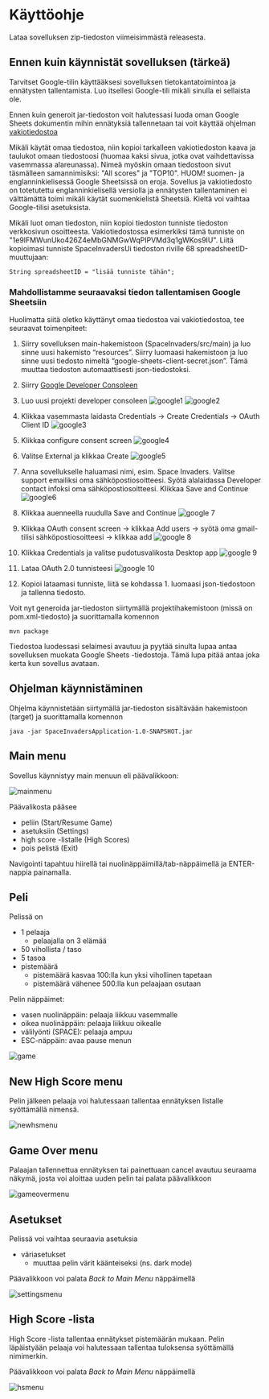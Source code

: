 # Käyttöohje

Lataa sovelluksen zip-tiedoston viimeisimmästä releasesta.

## Ennen kuin käynnistät sovelluksen (tärkeä)

Tarvitset Google-tilin käyttääksesi sovelluksen tietokantatoimintoa ja ennätysten tallentamista. Luo itsellesi Google-tili mikäli sinulla ei sellaista ole.

Ennen kuin generoit jar-tiedoston voit halutessasi luoda oman Google Sheets dokumentin mihin ennätyksiä tallennetaan tai voit käyttää ohjelman [vakiotiedostoa](https://docs.google.com/spreadsheets/d/1e9IFMWunUko426Z4eMbGNMGwWqPIPVMd3q1gWKos9IU/edit#gid=0)

Mikäli käytät omaa tiedostoa, niin kopioi tarkalleen vakiotiedoston kaava ja taulukot omaan tiedostoosi (huomaa kaksi sivua, jotka ovat vaihdettavissa vasemmassa alareunassa). Nimeä myöskin omaan tiedostoon sivut täsmälleen samannimisiksi: "All scores" ja "TOP10". HUOM! suomen- ja englanninkielisessä Google Sheetsissä on eroja. Sovellus ja vakiotiedosto on totetutettu englanninkielisellä versiolla ja ennätysten tallentaminen ei välttämättä toimi mikäli käytät suomenkielistä Sheetsiä. Kieltä voi vaihtaa Google-tilisi asetuksista.

Mikäli luot oman tiedoston, niin kopioi tiedoston tunniste tiedoston verkkosivun osoitteesta. Vakiotiedostossa esimerkiksi tämä tunniste on "1e9IFMWunUko426Z4eMbGNMGwWqPIPVMd3q1gWKos9IU". Liitä kopioimasi tunniste SpaceInvadersUi tiedoston riville 68 spreadsheetID-muuttujaan:

```
String spreadsheetID = "lisää tunniste tähän";
```

### Mahdollistamme seuraavaksi tiedon tallentamisen Google Sheetsiin

Huolimatta siitä oletko käyttänyt omaa tiedostoa vai vakiotiedostoa, tee seuraavat toimenpiteet:

1. Siirry sovelluksen main-hakemistoon (SpaceInvaders/src/main) ja luo sinne uusi hakemisto “resources”. Siirry luomaasi hakemistoon ja luo sinne uusi tiedosto nimeltä “google-sheets-client-secret.json”. Tämä muuttaa tiedoston automaattisesti json-tiedostoksi.

2. Siirry [Google Developer Consoleen](https://console.cloud.google.com/home/)

3. Luo uusi projekti developer consoleen
![google1](https://user-images.githubusercontent.com/46067482/118406321-3a995e00-b684-11eb-829b-be74adb9897d.png)
![google2](https://user-images.githubusercontent.com/46067482/118406333-50a71e80-b684-11eb-975a-c635eb847050.png)

4. Klikkaa vasemmasta laidasta Credentials -> Create Credentials -> OAuth Client ID
![google3](https://user-images.githubusercontent.com/46067482/118406342-5e5ca400-b684-11eb-9afc-08bc778b8ab5.png)

5. Klikkaa configure consent screen
![google4](https://user-images.githubusercontent.com/46067482/118406379-83511700-b684-11eb-8c76-c0ace5e3aac1.png)

6. Valitse External ja klikkaa Create
![google5](https://user-images.githubusercontent.com/46067482/118406399-9663e700-b684-11eb-80bf-33c4ff6149a4.png)

7. Anna sovellukselle haluamasi nimi, esim. Space Invaders. Valitse support emailiksi oma sähköpostiosoitteesi. Syötä alalaidassa Developer contact infoksi oma sähköpostiosoitteesi. Klikkaa Save and Continue
![google6](https://user-images.githubusercontent.com/46067482/118406408-a54a9980-b684-11eb-824a-d9bad95d2ec9.png)

8. Klikkaa auenneella ruudulla Save and Continue
![google 7](https://user-images.githubusercontent.com/46067482/118406442-ce6b2a00-b684-11eb-8f67-08f02cc8d618.png)

9. Klikkaa OAuth consent screen -> klikkaa Add users -> syötä oma gmail-tilisi sähköpostiosoitteesi -> klikkaa add
![google 8](https://user-images.githubusercontent.com/46067482/118406524-f9557e00-b684-11eb-83e9-ac4bbb27a275.png)

10. Klikkaa Credentials ja valitse pudotusvalikosta Desktop app
![google 9](https://user-images.githubusercontent.com/46067482/118406626-3cafec80-b685-11eb-9bb1-8b80eac04dfa.png)

11. Lataa OAuth 2.0 tunnisteesi
![google 10](https://user-images.githubusercontent.com/46067482/118406638-4cc7cc00-b685-11eb-82a5-738745f45816.png)

12. Kopioi lataamasi tunniste, liitä se kohdassa 1. luomaasi json-tiedostoon ja tallenna tiedosto.

Voit nyt generoida jar-tiedoston siirtymällä projektihakemistoon (missä on pom.xml-tiedosto) ja suorittamalla komennon

```
mvn package
```
Tiedostoa luodessasi selaimesi avautuu ja pyytää sinulta lupaa antaa sovelluksen muokata Google Sheets -tiedostoja. Tämä lupa pitää antaa joka kerta kun sovellus avataan.


## Ohjelman käynnistäminen

Ohjelma käynnistetään siirtymällä jar-tiedoston sisältävään hakemistoon (target) ja suorittamalla komennon

```
java -jar SpaceInvadersApplication-1.0-SNAPSHOT.jar
```

## Main menu

Sovellus käynnistyy main menuun eli päävalikkoon:

![mainmenu](https://user-images.githubusercontent.com/46067482/118407039-6f5ae480-b687-11eb-9e3a-d299558d43ad.png)

Päävalikosta pääsee
- peliin (Start/Resume Game)
- asetuksiin (Settings)
- high score -listalle (High Scores)
- pois pelistä (Exit)

Navigointi tapahtuu hiirellä tai nuolinäppäimillä/tab-näppäimellä ja ENTER-nappia painamalla.

## Peli

Pelissä on
- 1 pelaaja
  - pelaajalla on 3 elämää
- 50 vihollista / taso
- 5 tasoa
- pistemäärä
  - pistemäärä kasvaa 100:lla kun yksi vihollinen tapetaan 
  - pistemäärä vähenee 500:lla kun pelaajaan osutaan

Pelin näppäimet:
- vasen nuolinäppäin: pelaaja liikkuu vasemmalle
- oikea nuolinäppäin: pelaaja liikkuu oikealle 
- välilyönti (SPACE): pelaaja ampuu
- ESC-näppäin: avaa pause menun

![game](https://user-images.githubusercontent.com/46067482/118407078-aaf5ae80-b687-11eb-9343-d816b913988e.png)

## New High Score menu
Pelin jälkeen pelaaja voi halutessaan tallentaa ennätyksen listalle syöttämällä nimensä.

![newhsmenu](https://user-images.githubusercontent.com/46067482/118407121-e2645b00-b687-11eb-8d3c-790535c633bf.png)

## Game Over menu
Palaajan tallennettua ennätyksen tai painettuaan cancel avautuu seuraama näkymä, josta voi aloittaa uuden pelin tai palata päävalikkoon

![gameovermenu](https://user-images.githubusercontent.com/46067482/118407135-f60fc180-b687-11eb-88ae-c230290d34c9.png)

## Asetukset

Pelissä voi vaihtaa seuraavia asetuksia
- väriasetukset
  - muuttaa pelin värit käänteiseksi (ns. dark mode)

Päävalikkoon voi palata _Back to Main Menu_ näppäimellä

![settingsmenu](https://user-images.githubusercontent.com/46067482/118407084-b648da00-b687-11eb-81c3-8726ee82a0e3.png)

## High Score -lista

High Score -lista tallentaa ennätykset pistemäärän mukaan. Pelin läpäistyään pelaaja voi halutessaan tallentaa tuloksensa syöttämällä nimimerkin.

Päävalikkoon voi palata _Back to Main Menu_ näppäimellä

![hsmenu](https://user-images.githubusercontent.com/46067482/118407094-bea11500-b687-11eb-98f6-0cecb4ea139b.png)
